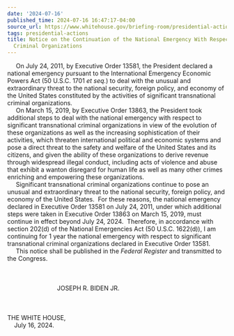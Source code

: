 ```yaml
---
date: '2024-07-16'
published_time: 2024-07-16 16:47:17-04:00
source_url: https://www.whitehouse.gov/briefing-room/presidential-actions/2024/07/16/notice-on-the-continuation-of-the-national-emergency-with-respect-to-transnational-criminal-organizations-3/
tags: presidential-actions
title: Notice on the Continuation of the National Emergency With Respect to Transnational
  Criminal Organizations
---
```

 
  
     On July 24, 2011, by Executive Order 13581, the President declared
a national emergency pursuant to the International Emergency Economic
Powers Act (50 U.S.C. 1701 *et seq.*) to deal with the unusual and
extraordinary threat to the national security, foreign policy, and
economy of the United States constituted by the activities of
significant transnational criminal organizations.  
     On March 15, 2019, by Executive Order 13863, the President took
additional steps to deal with the national emergency with respect to
significant transnational criminal organizations in view of the
evolution of these organizations as well as the increasing
sophistication of their activities, which threaten international
political and economic systems and pose a direct threat to the safety
and welfare of the United States and its citizens, and given the ability
of these organizations to derive revenue through widespread illegal
conduct, including acts of violence and abuse that exhibit a wanton
disregard for human life as well as many other crimes enriching and
empowering these organizations.  
     Significant transnational criminal organizations continue to pose
an unusual and extraordinary threat to the national security, foreign
policy, and economy of the United States.  For these reasons, the
national emergency declared in Executive Order 13581 on July 24, 2011,
under which additional steps were taken in Executive Order 13863 on
March 15, 2019, must continue in effect beyond July 24, 2024. 
Therefore, in accordance with section 202(d) of the National Emergencies
Act (50 U.S.C. 1622(d)), I am continuing for 1 year the national
emergency with respect to significant transnational criminal
organizations declared in Executive Order 13581.  
     This notice shall be published in the *Federal Register* and
transmitted to the Congress.  
   
   
   
                             JOSEPH R. BIDEN JR.  
   
   
   
THE WHITE HOUSE,  
    July 16, 2024.
